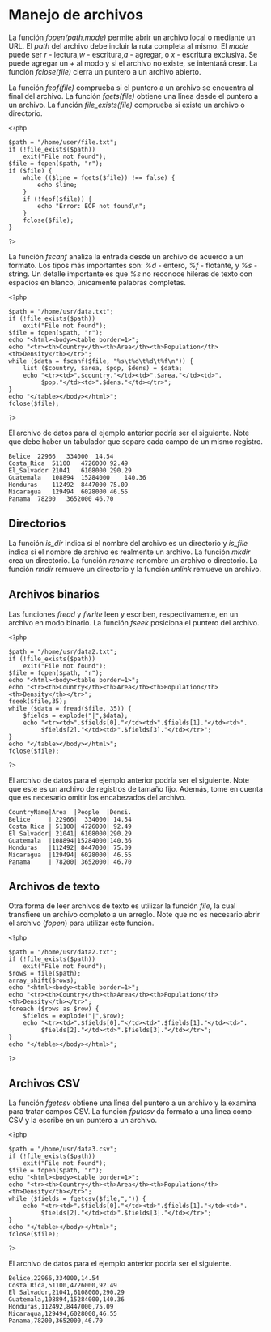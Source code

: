 # Manejo de archivos

La función *fopen(path,mode)* permite abrir un archivo local o mediante un URL. El *path* del archivo debe incluir la ruta completa al mismo. El *mode* puede ser *r* - lectura,*w* - escritura,*a* - agregar, o *x* - escritura exclusiva. Se puede agregar un *+* al modo y si el archivo no existe, se intentará crear. La función *fclose(file)* cierra un puntero a un archivo abierto.

La función *feof(file)* comprueba si el puntero a un archivo se encuentra al final del archivo. La función *fgets(file)* obtiene una línea desde el puntero a un archivo. La función *file_exists(file)* comprueba si existe un archivo o directorio.

	<?php
	
	$path = "/home/user/file.txt";
	if (!file_exists($path))
	    exit("File not found");
	$file = fopen($path, "r");
	if ($file) {
		while (($line = fgets($file)) !== false) {
			echo $line;
		}
		if (!feof($file)) {
			echo "Error: EOF not found\n";
		}
		fclose($file);
	}
	
	?>

La función *fscanf* analiza la entrada desde un archivo de acuerdo a un formato. Los tipos más importantes son: *%d* - entero, *%f* - flotante, y *%s* - string. Un detalle importante es que *%s* no reconoce hileras de texto con espacios en blanco, únicamente palabras completas.

	<?php
	
	$path = "/home/usr/data.txt";
	if (!file_exists($path))
		exit("File not found");
	$file = fopen($path, "r");
	echo "<html><body><table border=1>";
	echo "<tr><th>Country</th><th>Area</th><th>Population</th><th>Density</th></tr>";
	while ($data = fscanf($file, "%s\t%d\t%d\t%f\n")) {
	    list ($country, $area, $pop, $dens) = $data;
	    echo "<tr><td>".$country."</td><td>".$area."</td><td>".
			 $pop."</td><td>".$dens."</td></tr>";
	}
	echo "</table></body></html>";
	fclose($file);
	
	?>

El archivo de datos para el ejemplo anterior podría ser el siguiente. Note que debe haber un tabulador que separe cada campo de un mismo registro.

	Belice	22966	334000	14.54
	Costa_Rica	51100	4726000	92.49
	El_Salvador	21041	6108000	290.29
	Guatemala	108894	15284000	140.36
	Honduras	112492	8447000	75.09
	Nicaragua	129494	6028000	46.55
	Panama	78200	3652000	46.70

## Directorios

La función *is_dir* indica si el nombre del archivo es un directorio y *is_file* indica si el nombre de archivo es realmente un archivo. La función *mkdir* crea un directorio. La función *rename* renombre un archivo o directorio. La función *rmdir* remueve un directorio y la función *unlink* remueve un archivo.

## Archivos binarios

Las funciones *fread* y *fwrite* leen y escriben, respectivamente, en un archivo en modo binario. La función *fseek* posiciona el puntero del archivo.

	<?php
	
	$path = "/home/usr/data2.txt";
	if (!file_exists($path))
		exit("File not found");
	$file = fopen($path, "r");
	echo "<html><body><table border=1>";
	echo "<tr><th>Country</th><th>Area</th><th>Population</th><th>Density</th></tr>";
	fseek($file,35);
	while ($data = fread($file, 35)) {
	    $fields = explode("|",$data);
	    echo "<tr><td>".$fields[0]."</td><td>".$fields[1]."</td><td>".
			 $fields[2]."</td><td>".$fields[3]."</td></tr>";
	}
	echo "</table></body></html>";
	fclose($file);
	
	?>

El archivo de datos para el ejemplo anterior podría ser el siguiente. Note que este es un archivo de registros de tamaño fijo. Además, tome en cuenta que es necesario omitir los encabezados del archivo.

	CountryName|Area  |People  |Densi.
	Belice     | 22966|  334000| 14.54
	Costa Rica | 51100| 4726000| 92.49
	El Salvador| 21041| 6108000|290.29
	Guatemala  |108894|15284000|140.36
	Honduras   |112492| 8447000| 75.09
	Nicaragua  |129494| 6028000| 46.55
	Panama     | 78200| 3652000| 46.70

## Archivos de texto

Otra forma de leer archivos de texto es utilizar la función *file*, la cual transfiere un archivo completo a un arreglo. Note que no es necesario abrir el archivo (*fopen*) para utilizar este función.

	<?php
	
	$path = "/home/usr/data2.txt";
	if (!file_exists($path))
	    exit("File not found");
	$rows = file($path);
	array_shift($rows);
	echo "<html><body><table border=1>";
	echo "<tr><th>Country</th><th>Area</th><th>Population</th><th>Density</th></tr>";
	foreach ($rows as $row) {
	    $fields = explode("|",$row);
	    echo "<tr><td>".$fields[0]."</td><td>".$fields[1]."</td><td>".
	         $fields[2]."</td><td>".$fields[3]."</td></tr>";
	}
	echo "</table></body></html>";
	
	?>

## Archivos CSV

La función *fgetcsv* obtiene una línea del puntero a un archivo y la examina para tratar campos CSV. La función *fputcsv* da formato a una línea como CSV y la escribe en un puntero a un archivo.

	<?php
	
	$path = "/home/usr/data3.csv";
	if (!file_exists($path))
		exit("File not found");
	$file = fopen($path, "r");
	echo "<html><body><table border=1>";
	echo "<tr><th>Country</th><th>Area</th><th>Population</th><th>Density</th></tr>";
	while ($fields = fgetcsv($file,",")) {
	    echo "<tr><td>".$fields[0]."</td><td>".$fields[1]."</td><td>".
			 $fields[2]."</td><td>".$fields[3]."</td></tr>";
	}
	echo "</table></body></html>";
	fclose($file);
	
	?>

El archivo de datos para el ejemplo anterior podría ser el siguiente.

	Belice,22966,334000,14.54
	Costa Rica,51100,4726000,92.49
	El Salvador,21041,6108000,290.29
	Guatemala,108894,15284000,140.36
	Honduras,112492,8447000,75.09
	Nicaragua,129494,6028000,46.55
	Panama,78200,3652000,46.70